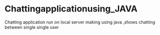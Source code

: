 # Chattingapplicationusing_JAVA
Chatting application run on local server making using java ,shows chatting between single single user
